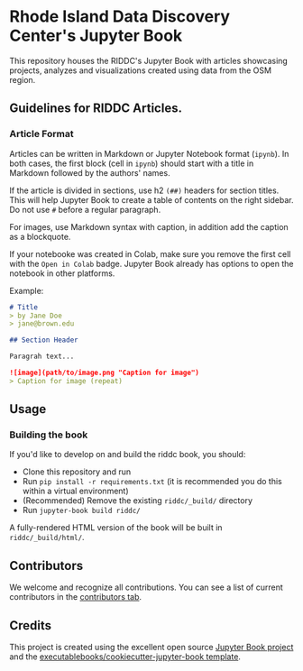 # Rhode Island Data Discovery Center's Jupyter Book

This repository houses the RIDDC's Jupyter Book with articles showcasing projects, analyzes and visualizations created using data from the OSM region.

## Guidelines for RIDDC Articles.

### Article Format
Articles can be written in Markdown or Jupyter Notebook format (`ipynb`).
In both cases, the first block (cell in `ipynb`) should start with a title in Markdown followed by the authors' names.

If the article is divided in sections, use h2 `(##)` headers for section titles. This will help Jupyter Book to create a table of contents on the right sidebar.
Do not use `#` before a regular paragraph.

For images, use Markdown syntax with caption, in addition add the caption as a blockquote.

If your notebooke was created in Colab, make sure you remove the first cell with the `Open in Colab` badge. Jupyter Book already has options to open the notebook in other platforms.

Example:
```md
# Title
> by Jane Doe
> jane@brown.edu 

## Section Header

Paragrah text...

![image](path/to/image.png "Caption for image")
> Caption for image (repeat)

```

<!-- @import "[TOC]" {cmd="toc" depthFrom=1 depthTo=6 orderedList=false} -->

## Usage

### Building the book

If you'd like to develop on and build the riddc book, you should:

- Clone this repository and run
- Run `pip install -r requirements.txt` (it is recommended you do this within a virtual environment)
- (Recommended) Remove the existing `riddc/_build/` directory
- Run `jupyter-book build riddc/`

A fully-rendered HTML version of the book will be built in `riddc/_build/html/`.

## Contributors

We welcome and recognize all contributions. You can see a list of current contributors in the [contributors tab](https://github.com/fernandogelin/riddc/graphs/contributors).

## Credits

This project is created using the excellent open source [Jupyter Book project](https://jupyterbook.org/) and the [executablebooks/cookiecutter-jupyter-book template](https://github.com/executablebooks/cookiecutter-jupyter-book).
